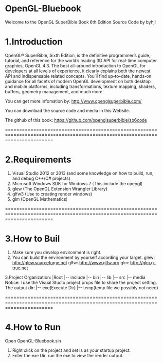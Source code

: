 # OpenGL-Bluebook
Welcome to the OpenGL SuperBible Book 6th Edition Source Code by byhj!

1.Introduction
============================================================================================================================
OpenGL® SuperBible, Sixth Edition, is the definitive programmer’s guide, tutorial, and reference for the world’s leading 3D API for real-time computer graphics, OpenGL 4.3. The best all-around introduction to OpenGL for developers at all levels of experience, it clearly explains both the newest API and indispensable related concepts. You’ll find up-to-date, hands-on guidance for all facets of modern OpenGL development on both desktop and mobile platforms, including transformations, texture mapping, shaders, buffers, geometry management, and much more.

You can get more infomation by: http://www.openglsuperbible.com/

You can download the source code and media in this Website. 

The github of this book: https://github.com/openglsuperbible/sb6code

=============================================================================================================================

 
2.Requirements
=============================================================================================================================
  1. Visual Studio 2012 or 2013 (and some knowledge on how to build, run, and debug C++/C# projects)
  2. Microsoft Windows SDK for Windows 7 (This include the opengl)
  3. glew (The OpenGL Extension Wrangler Library)
  4. glfw3 (Use to creating render windows)
  5. glm (OpenGL Mathematics)
  
=============================================================================================================================

3.How to Buil
=============================================================================================================================
  1. Make sure you develop environment is right.
  2. You can build the environment by yourself according your target.
  glew: http://glew.sourceforge.net
  glfw: http://www.glfw.org
  glm:  http://glm.g-truc.net
  
  3.Project Organization:
		  |Root
              |-- include 
              |-- bin
              |-- lib
              |-- src
              |-- media
 Notice: I use the Visual Studio project props file to share the project setting.
         The output dir:
              |-- exe(Execute Dir) 
              |-- temp(temp file we possibly not need) 

=============================================================================================================================

4.How to Run
=============================================================================================================================
Open OpenGL-Bluebook.sln
  1. Right click on the project and set is as your startup project.
  2. Enter the exe Dir, run the exe to view the render output.
  
